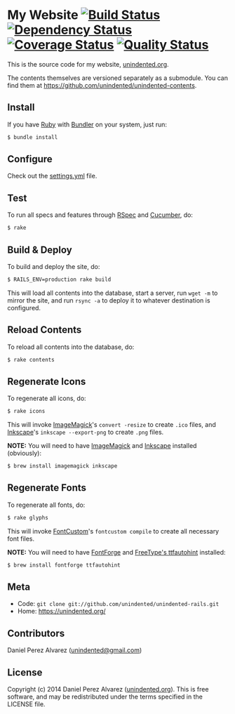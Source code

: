 # My Website [![Build Status](https://img.shields.io/travis/unindented/unindented-rails.svg)](http://travis-ci.org/unindented/unindented-rails) [![Dependency Status](https://img.shields.io/gemnasium/unindented/unindented-rails.svg)](https://gemnasium.com/unindented/unindented-rails) [![Coverage Status](https://img.shields.io/coveralls/unindented/unindented-rails.svg)](https://coveralls.io/r/unindented/unindented-rails) [![Quality Status](https://img.shields.io/codeclimate/github/unindented/unindented-rails.svg)](https://codeclimate.com/github/unindented/unindented-rails)

This is the source code for my website, [unindented.org](https://unindented.org/).

The contents themselves are versioned separately as a submodule. You can find them at <https://github.com/unindented/unindented-contents>.


## Install

If you have [Ruby](https://www.ruby-lang.org/) with [Bundler](http://bundler.io/) on your system, just run:

```sh
$ bundle install
```


## Configure

Check out the [settings.yml](config/settings.yml) file.


## Test

To run all specs and features through [RSpec](http://rspec.info/) and [Cucumber](http://cukes.info/), do:

```sh
$ rake
```


## Build & Deploy

To build and deploy the site, do:

```sh
$ RAILS_ENV=production rake build
```

This will load all contents into the database, start a server, run `wget -m` to mirror the site, and run `rsync -a` to deploy it to whatever destination is configured.


## Reload Contents

To reload all contents into the database, do:

```sh
$ rake contents
```


## Regenerate Icons

To regenerate all icons, do:

```sh
$ rake icons
```

This will invoke [ImageMagick](http://www.imagemagick.org/)'s `convert -resize` to create `.ico` files, and [Inkscape](http://www.inkscape.org/)'s `inkscape --export-png` to create `.png` files.

**NOTE:** You will need to have [ImageMagick](http://www.imagemagick.org/) and [Inkscape](http://www.inkscape.org/) installed (obviously):

```sh
$ brew install imagemagick inkscape
```


## Regenerate Fonts

To regenerate all fonts, do:

```sh
$ rake glyphs
```

This will invoke [FontCustom](http://fontcustom.com/)'s `fontcustom compile` to create all necessary font files.

**NOTE:** You will need to have [FontForge](http://fontforge.org/) and [FreeType's ttfautohint](http://www.freetype.org/ttfautohint/) installed:

```sh
$ brew install fontforge ttfautohint
```


## Meta

* Code: `git clone git://github.com/unindented/unindented-rails.git`
* Home: <https://unindented.org/>


## Contributors

Daniel Perez Alvarez ([unindented@gmail.com](mailto:unindented@gmail.com))


## License

Copyright (c) 2014 Daniel Perez Alvarez ([unindented.org](https://unindented.org/)). This is free software, and may be redistributed under the terms specified in the LICENSE file.
